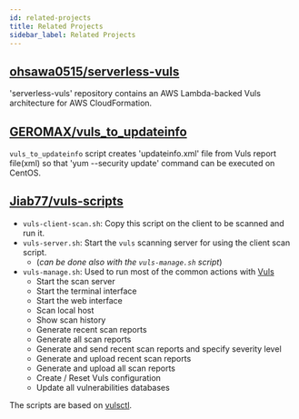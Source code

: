 ```yaml
---
id: related-projects
title: Related Projects
sidebar_label: Related Projects
---
```


## [ohsawa0515/serverless-vuls](https://github.com/ohsawa0515/serverless-vuls)

'serverless-vuls' repository contains an AWS Lambda-backed Vuls architecture for AWS CloudFormation.

## [GEROMAX/vuls_to_updateinfo](https://github.com/GEROMAX/vuls_to_updateinfo)

`vuls_to_updateinfo` script creates 'updateinfo.xml' file from Vuls report file(xml) so that 'yum --security update' command can be executed on CentOS.

## [Jiab77/vuls-scripts](https://github.com/Jiab77/vuls-scripts)

* `vuls-client-scan.sh`: Copy this script on the client to be scanned and run it.
* `vuls-server.sh`: Start the `vuls` scanning server for using the client scan script.
  * (_can be done also with the `vuls-manage.sh` script_)
* `vuls-manage.sh`: Used to run most of the common actions with [Vuls](https://github.com/future-architect/vuls)
  * Start the scan server
  * Start the terminal interface
  * Start the web interface
  * Scan local host
  * Show scan history
  * Generate recent scan reports
  * Generate all scan reports
  * Generate and send recent scan reports and specify severity level
  * Generate and upload recent scan reports
  * Generate and upload all scan reports
  * Create / Reset Vuls configuration
  * Update all vulnerabilities databases

The scripts are based on [vulsctl](https://vuls.io/docs/en/install-with-vulsctl.html).
